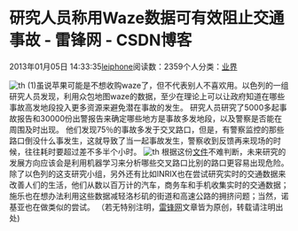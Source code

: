 
# 研究人员称用Waze数据可有效阻止交通事故 - 雷锋网 - CSDN博客


2013年01月05日 14:33:35[leiphone](https://me.csdn.net/leiphone)阅读数：2359个人分类：[业界																](https://blog.csdn.net/leiphone/article/category/873390)


![th (1)](http://www.leiphone.com/wp-content/uploads/02-3/-1/02-35-18-21-150x150.jpg)虽说苹果可能是不想收购waze了，但不代表别人不喜欢用。以色列的一组研究人员发现，利用众包地图waze的数据，至少在理论上可以让政府知道在哪些事故高发地段投入更多资源来避免潜在事故的发生。
研究人员研究了5000多起事故报告和30000份出警报告来确定哪些地方是事故多发地段，以及警察是否能在周围及时出现。
他们发现75％的事故多发于交叉路口，但是，有警察监控的那些路口倒没什么事发生，这就导致了当一起事故发生，警察收到反馈再来现场的时候，往往耗时要超过差不多半个小时。
![th](http://www.leiphone.com/wp-content/uploads/02-3/-0/02-33-01-31.jpg)
根据这份[文件](http://www.academia.edu/1790382/Data_Mining_Opportunities_in_Geosocial_Networks_for_Improving_Road_Safety)不难判断，未来研究的发展方向应该会是利用机器学习来分析哪些交叉路口比别的路口更容易出现危险。
除了以色列的这支研究小组，另外还有比如INRIX也在尝试研究实时的交通数据来改善人们的生活，他们从数以百万计的汽车，商务车和手机收集实时的交通数据；施乐也在想办法利用这些数据减轻洛杉矶的街道和高速公路的拥挤问题；当然，诺基亚也在做类似的尝试。
（若无特别注明，[雷锋网](http://www.leiphone.com/)文章皆为原创，转载请注明出处)

